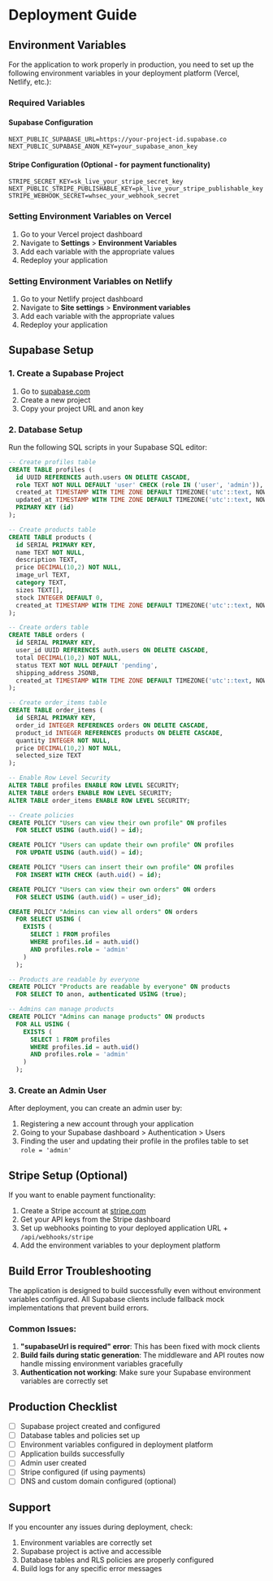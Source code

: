 # Deployment Guide

## Environment Variables

For the application to work properly in production, you need to set up the following environment variables in your deployment platform (Vercel, Netlify, etc.):

### Required Variables

#### Supabase Configuration
```env
NEXT_PUBLIC_SUPABASE_URL=https://your-project-id.supabase.co
NEXT_PUBLIC_SUPABASE_ANON_KEY=your_supabase_anon_key
```

#### Stripe Configuration (Optional - for payment functionality)
```env
STRIPE_SECRET_KEY=sk_live_your_stripe_secret_key
NEXT_PUBLIC_STRIPE_PUBLISHABLE_KEY=pk_live_your_stripe_publishable_key
STRIPE_WEBHOOK_SECRET=whsec_your_webhook_secret
```

### Setting Environment Variables on Vercel

1. Go to your Vercel project dashboard
2. Navigate to **Settings** > **Environment Variables**
3. Add each variable with the appropriate values
4. Redeploy your application

### Setting Environment Variables on Netlify

1. Go to your Netlify project dashboard
2. Navigate to **Site settings** > **Environment variables**
3. Add each variable with the appropriate values
4. Redeploy your application

## Supabase Setup

### 1. Create a Supabase Project
1. Go to [supabase.com](https://supabase.com)
2. Create a new project
3. Copy your project URL and anon key

### 2. Database Setup
Run the following SQL scripts in your Supabase SQL editor:

```sql
-- Create profiles table
CREATE TABLE profiles (
  id UUID REFERENCES auth.users ON DELETE CASCADE,
  role TEXT NOT NULL DEFAULT 'user' CHECK (role IN ('user', 'admin')),
  created_at TIMESTAMP WITH TIME ZONE DEFAULT TIMEZONE('utc'::text, NOW()) NOT NULL,
  updated_at TIMESTAMP WITH TIME ZONE DEFAULT TIMEZONE('utc'::text, NOW()) NOT NULL,
  PRIMARY KEY (id)
);

-- Create products table
CREATE TABLE products (
  id SERIAL PRIMARY KEY,
  name TEXT NOT NULL,
  description TEXT,
  price DECIMAL(10,2) NOT NULL,
  image_url TEXT,
  category TEXT,
  sizes TEXT[],
  stock INTEGER DEFAULT 0,
  created_at TIMESTAMP WITH TIME ZONE DEFAULT TIMEZONE('utc'::text, NOW()) NOT NULL
);

-- Create orders table
CREATE TABLE orders (
  id SERIAL PRIMARY KEY,
  user_id UUID REFERENCES auth.users ON DELETE CASCADE,
  total DECIMAL(10,2) NOT NULL,
  status TEXT NOT NULL DEFAULT 'pending',
  shipping_address JSONB,
  created_at TIMESTAMP WITH TIME ZONE DEFAULT TIMEZONE('utc'::text, NOW()) NOT NULL
);

-- Create order_items table
CREATE TABLE order_items (
  id SERIAL PRIMARY KEY,
  order_id INTEGER REFERENCES orders ON DELETE CASCADE,
  product_id INTEGER REFERENCES products ON DELETE CASCADE,
  quantity INTEGER NOT NULL,
  price DECIMAL(10,2) NOT NULL,
  selected_size TEXT
);

-- Enable Row Level Security
ALTER TABLE profiles ENABLE ROW LEVEL SECURITY;
ALTER TABLE orders ENABLE ROW LEVEL SECURITY;
ALTER TABLE order_items ENABLE ROW LEVEL SECURITY;

-- Create policies
CREATE POLICY "Users can view their own profile" ON profiles
  FOR SELECT USING (auth.uid() = id);

CREATE POLICY "Users can update their own profile" ON profiles
  FOR UPDATE USING (auth.uid() = id);

CREATE POLICY "Users can insert their own profile" ON profiles
  FOR INSERT WITH CHECK (auth.uid() = id);

CREATE POLICY "Users can view their own orders" ON orders
  FOR SELECT USING (auth.uid() = user_id);

CREATE POLICY "Admins can view all orders" ON orders
  FOR SELECT USING (
    EXISTS (
      SELECT 1 FROM profiles 
      WHERE profiles.id = auth.uid() 
      AND profiles.role = 'admin'
    )
  );

-- Products are readable by everyone
CREATE POLICY "Products are readable by everyone" ON products
  FOR SELECT TO anon, authenticated USING (true);

-- Admins can manage products
CREATE POLICY "Admins can manage products" ON products
  FOR ALL USING (
    EXISTS (
      SELECT 1 FROM profiles 
      WHERE profiles.id = auth.uid() 
      AND profiles.role = 'admin'
    )
  );
```

### 3. Create an Admin User
After deployment, you can create an admin user by:

1. Registering a new account through your application
2. Going to your Supabase dashboard > Authentication > Users
3. Finding the user and updating their profile in the profiles table to set `role = 'admin'`

## Stripe Setup (Optional)

If you want to enable payment functionality:

1. Create a Stripe account at [stripe.com](https://stripe.com)
2. Get your API keys from the Stripe dashboard
3. Set up webhooks pointing to your deployed application URL + `/api/webhooks/stripe`
4. Add the environment variables to your deployment platform

## Build Error Troubleshooting

The application is designed to build successfully even without environment variables configured. All Supabase clients include fallback mock implementations that prevent build errors.

### Common Issues:

1. **"supabaseUrl is required" error**: This has been fixed with mock clients
2. **Build fails during static generation**: The middleware and API routes now handle missing environment variables gracefully
3. **Authentication not working**: Make sure your Supabase environment variables are correctly set

## Production Checklist

- [ ] Supabase project created and configured
- [ ] Database tables and policies set up
- [ ] Environment variables configured in deployment platform
- [ ] Application builds successfully
- [ ] Admin user created
- [ ] Stripe configured (if using payments)
- [ ] DNS and custom domain configured (optional)

## Support

If you encounter any issues during deployment, check:
1. Environment variables are correctly set
2. Supabase project is active and accessible
3. Database tables and RLS policies are properly configured
4. Build logs for any specific error messages
